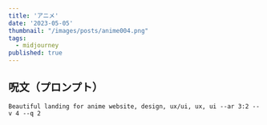 ```yaml
---
title: 'アニメ'
date: '2023-05-05'
thumbnail: "/images/posts/anime004.png"
tags:
  - midjourney
published: true
---
```


## 呪文（プロンプト）
```
Beautiful landing for anime website, design, ux/ui, ux, ui --ar 3:2 --v 4 --q 2
```